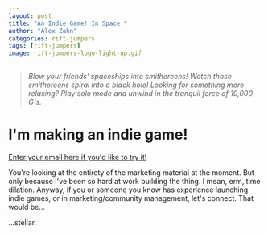 ```yaml
---
layout: post
title: "An Indie Game! In Space!"
author: "Alex Zahn"
categories: rift-jumpers
tags: [rift-jumpers]
image: rift-jumpers-logo-light-up.gif
---
```


> *Blow your friends' spaceships into smithereens! Watch those smithereens spiral into a black hole! Looking for something more relaxing? Play solo mode and unwind in the tranquil force of 10,000 G's.*

# I'm making an indie game!

[Enter your email here if you'd like to try it!](https://forms.gle/eUjrDdLqroVnfcLn6)

You're looking at the entirety of the marketing material at the moment. But only because I've been so hard at work building the thing. I mean, erm, time dilation. Anyway, if you or someone you know has experience launching indie games, or in marketing/community management, let's connect. That would be...

...stellar.
